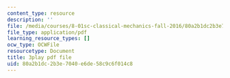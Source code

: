 ```yaml
---
content_type: resource
description: ''
file: /media/courses/8-01sc-classical-mechanics-fall-2016/80a2b1dc2b3e7040e6de58c9c6f014c8_EhgF2OViDDs.pdf
file_type: application/pdf
learning_resource_types: []
ocw_type: OCWFile
resourcetype: Document
title: 3play pdf file
uid: 80a2b1dc-2b3e-7040-e6de-58c9c6f014c8
---
```

